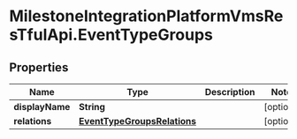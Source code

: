# MilestoneIntegrationPlatformVmsResTfulApi.EventTypeGroups

## Properties
Name | Type | Description | Notes
------------ | ------------- | ------------- | -------------
**displayName** | **String** |  | [optional] 
**relations** | [**EventTypeGroupsRelations**](EventTypeGroupsRelations.md) |  | [optional] 
